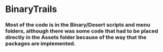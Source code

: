 # BinaryTrails

### Most of the code is in the Binary/Desert scripts and menu folders, although there was some code that had to be placed directly in the Assets folder because of the way that the packages are implemented.

